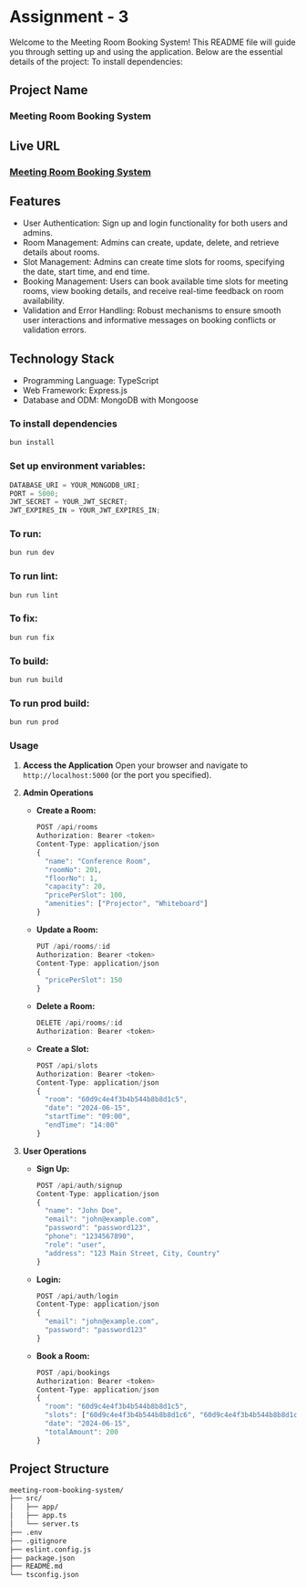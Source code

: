 # Assignment - 3

Welcome to the Meeting Room Booking System! This README file will guide you through setting up and using the application. Below are the essential details of the project:
To install dependencies:

## Project Name

### Meeting Room Booking System

## Live URL

### [Meeting Room Booking System](http://www.imexleather.com)

## Features

- User Authentication: Sign up and login functionality for both users and admins.
- Room Management: Admins can create, update, delete, and retrieve details about rooms.
- Slot Management: Admins can create time slots for rooms, specifying the date, start time, and end time.
- Booking Management: Users can book available time slots for meeting rooms, view booking details, and receive real-time feedback on room availability.
- Validation and Error Handling: Robust mechanisms to ensure smooth user interactions and informative messages on booking conflicts or validation errors.

## Technology Stack

- Programming Language: TypeScript
- Web Framework: Express.js
- Database and ODM: MongoDB with Mongoose

### To install dependencies

```bash
bun install
```

### Set up environment variables:

```js
DATABASE_URI = YOUR_MONGODB_URI;
PORT = 5000;
JWT_SECRET = YOUR_JWT_SECRET;
JWT_EXPIRES_IN = YOUR_JWT_EXPIRES_IN;
```

### To run:

```bash
bun run dev
```

### To run lint:

```bash
bun run lint
```

### To fix:

```bash
bun run fix
```

### To build:

```bash
bun run build
```

### To run prod build:

```bash
bun run prod
```

### Usage

1. **Access the Application**
   Open your browser and navigate to `http://localhost:5000` (or the port you specified).

2. **Admin Operations**

   - **Create a Room:**
     ```js
     POST /api/rooms
     Authorization: Bearer <token>
     Content-Type: application/json
     {
       "name": "Conference Room",
       "roomNo": 201,
       "floorNo": 1,
       "capacity": 20,
       "pricePerSlot": 100,
       "amenities": ["Projector", "Whiteboard"]
     }
     ```
   - **Update a Room:**

     ```js
     PUT /api/rooms/:id
     Authorization: Bearer <token>
     Content-Type: application/json
     {
       "pricePerSlot": 150
     }
     ```

   - **Delete a Room:**

     ```js
     DELETE /api/rooms/:id
     Authorization: Bearer <token>
     ```

   - **Create a Slot:**
     ```js
     POST /api/slots
     Authorization: Bearer <token>
     Content-Type: application/json
     {
       "room": "60d9c4e4f3b4b544b8b8d1c5",
       "date": "2024-06-15",
       "startTime": "09:00",
       "endTime": "14:00"
     }
     ```

3. **User Operations**

   - **Sign Up:**

     ```js
     POST /api/auth/signup
     Content-Type: application/json
     {
       "name": "John Doe",
       "email": "john@example.com",
       "password": "password123",
       "phone": "1234567890",
       "role": "user",
       "address": "123 Main Street, City, Country"
     }
     ```

   - **Login:**

     ```js
     POST /api/auth/login
     Content-Type: application/json
     {
       "email": "john@example.com",
       "password": "password123"
     }
     ```

   - **Book a Room:**
     ```js
     POST /api/bookings
     Authorization: Bearer <token>
     Content-Type: application/json
     {
       "room": "60d9c4e4f3b4b544b8b8d1c5",
       "slots": ["60d9c4e4f3b4b544b8b8d1c6", "60d9c4e4f3b4b544b8b8d1c7"],
       "date": "2024-06-15",
       "totalAmount": 200
     }
     ```

## Project Structure

```bash
meeting-room-booking-system/
├── src/
│   ├── app/
│   ├── app.ts
│   └── server.ts
├── .env
├── .gitignore
├── eslint.config.js
├── package.json
├── README.md
└── tsconfig.json
```
